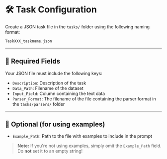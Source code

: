 # 🛠️ Task Configuration

Create a JSON task file in the `tasks/` folder using the following naming format:

```bash
TaskXXX_taskname.json
```

---

## 📌 Required Fields

Your JSON file must include the following keys:

- `Description`: Description of the task  
- `Data_Path`: Filename of the dataset  
- `Input_Field`: Column containing the text data  
- `Parser_Format`: The filename of the file containing the parser format in the `tasks/parsers/` folder

---

## 🔄 Optional (for using examples)

- `Example_Path`: Path to the file with examples to include in the prompt

> **Note:** If you're not using examples, simply omit the `Example_Path` field.  
> Do **not** set it to an empty string!
